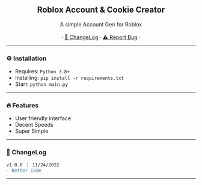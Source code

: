 
  
  <h2 align="center">Roblox Account & Cookie Creator</h2>

  <p align="center">
    A simple Account Gen for Roblox
    <br />
    <br />
    ·
    <a href="https://github.com/rdimo3/Roblox-Account-Creator#-changelog">📜 ChangeLog</a>
    ·
    <a href="https://github.com/rdimo3/Roblox-Account-Creator/issues">⚠️ Report Bug</a>
    ·
  </p>
</div>

---------------------------------------

### ⚙️ Installation
* Requires: `Python 3.8+`
* Installing: `pip install -r requirements.txt`
* Start: `python main.py`

---------------------------------------

### 🔥 Features
* User friendly interface
* Decent Speeds
* Super Simple


---------------------------------------

### 📜 ChangeLog

```diff
v1.0.0 ⋮ 11/24/2022
- Better Code
```

---------------------------------------
